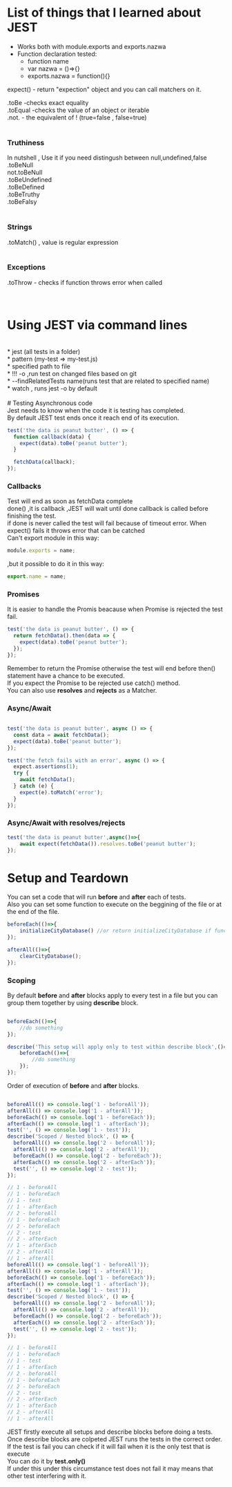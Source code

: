 # List of things that I learned about JEST

* Works both with module.exports and exports.nazwa <br/>
* Function declaration tested: <br/>
    * function  name <br/>
    * var nazwa = ()=>{} <br/>
    * exports.nazwa = function(){} <br/>
    
expect() - return "expection" object and you can call matchers on it. <br/>

.toBe -checks exact equality <br/>
.toEqual -checks the value of an object or iterable<br/>
.not. - the equivalent of ! (true=false , false=true)<br/>
<br/>
### Truthiness 
In nutshell , Use it if you need distingush between null,undefined,false <br/>
.toBeNull <br/>
not.toBeNull <br/>
.toBeUndefined <br/>
.toBeDefined <br/>
.toBeTruthy <br/>
.toBeFalsy <br/>
<br/>
### Strings 
.toMatch() , value is regular expression <br/>
<br/>
### Exceptions 
.toThrow - checks if function throws error when called <br/>
<br/>
<br/>
# Using JEST via command lines
<br/>
* jest (all tests in a folder) <br/>
    * pattern (my-test => my-test.js) <br/>
    * specified path to file <br/>
    * !!! -o ,run test on changed files based on git <br/>
    * --findRelatedTests name(runs test that are related to specified name) <br/>
    * watch , runs jest -o by default <br/>
<br/>
# Testing Asynchronous code
<br/>
Jest needs to know when the code it is testing has completed.<br/>
By default JEST test ends once it reach end of its execution.<br/>

```javascript
test('the data is peanut butter', () => {
  function callback(data) {
    expect(data).toBe('peanut butter');
  }

  fetchData(callback);
});

```
### Callbacks
Test will end as soon as fetchData complete <br/>
done() ,it is callback ,JEST will wait until done callback is called before finishing the test. <br/>
if done is never called the test will fail because of timeout error. When expect() fails it throws error that can be catched <br/>
Can't export module in this way: <br/>
```javascript
module.exports = name;
```
,but it possible to do it in this way: <br/>
```javascript
export.name = name;
```
### Promises
It is easier to handle the Promis beacause when Promise is rejected the test fail.<br/>
```javascript
test('the data is peanut butter', () => {
  return fetchData().then(data => {
    expect(data).toBe('peanut butter');
  });
});
```
Remember to return the Promise otherwise the test will end before then() statement have a chance to be executed. <br/>
If you expect the Promise to be rejected use catch() method. <br/>
You can also use **resolves** and **rejects** as a Matcher. <br/>

### Async/Await

```javascript

test('the data is peanut butter', async () => {
  const data = await fetchData();
  expect(data).toBe('peanut butter');
});

test('the fetch fails with an error', async () => {
  expect.assertions(1);
  try {
    await fetchData();
  } catch (e) {
    expect(e).toMatch('error');
  }
});

```
### Async/Await with resolves/rejects

```javascript
test('the data is peanut butter',async()=>{
    await expect(fetchData()).resolves.toBe('peanut butter');
});
```

# Setup and Teardown

You can set a code that will run **before** and **after** each of tests. <br/>
Also you can set some function to execute on the beggining of the file or at the end of the file. <br/>

```javascript
beforeEach(()=>{
    initializeCityDatabase() //or return initializeCityDatabase if function returns Promise so that how you handle it
});

afterAll(()=>{
    clearCityDatabase();
});

```

### Scoping

By default **before** and **after** blocks apply to every test in a file but you can group them together by using **describe** block. <br/>

```javascript

beforeEach(()=>{
    //do something 
});

describe('This setup will apply only to test within describe block',()=>{
    beforeEach(()=>{
        //do something
    });
});

```

Order of execution of **before** and **after** blocks. <br/>

```javascript

beforeAll(() => console.log('1 - beforeAll'));
afterAll(() => console.log('1 - afterAll'));
beforeEach(() => console.log('1 - beforeEach'));
afterEach(() => console.log('1 - afterEach'));
test('', () => console.log('1 - test'));
describe('Scoped / Nested block', () => {
  beforeAll(() => console.log('2 - beforeAll'));
  afterAll(() => console.log('2 - afterAll'));
  beforeEach(() => console.log('2 - beforeEach'));
  afterEach(() => console.log('2 - afterEach'));
  test('', () => console.log('2 - test'));
});

// 1 - beforeAll
// 1 - beforeEach
// 1 - test
// 1 - afterEach
// 2 - beforeAll
// 1 - beforeEach
// 2 - beforeEach
// 2 - test
// 2 - afterEach
// 1 - afterEach
// 2 - afterAll
// 1 - afterAll
beforeAll(() => console.log('1 - beforeAll'));
afterAll(() => console.log('1 - afterAll'));
beforeEach(() => console.log('1 - beforeEach'));
afterEach(() => console.log('1 - afterEach'));
test('', () => console.log('1 - test'));
describe('Scoped / Nested block', () => {
  beforeAll(() => console.log('2 - beforeAll'));
  afterAll(() => console.log('2 - afterAll'));
  beforeEach(() => console.log('2 - beforeEach'));
  afterEach(() => console.log('2 - afterEach'));
  test('', () => console.log('2 - test'));
});

// 1 - beforeAll
// 1 - beforeEach
// 1 - test
// 1 - afterEach
// 2 - beforeAll
// 1 - beforeEach
// 2 - beforeEach
// 2 - test
// 2 - afterEach
// 1 - afterEach
// 2 - afterAll
// 1 - afterAll

```
JEST firstly execute all setups and describe blocks before doing a tests. <br/>
Once describe blocks are colpeted JEST runs the tests in the correct order. <br/>
If the test is fail you can check if it will fail when it is the only test that is execute <br/>
You can do it by **test.only()** <br/>
If under this under this circumstance test does not fail it may means that other test interfering with it. <br/>
